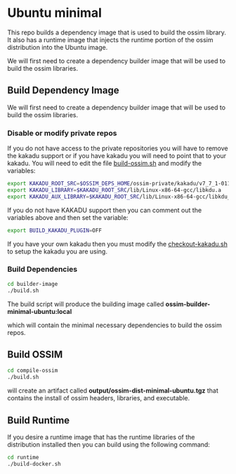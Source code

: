 # Ubuntu minimal

This repo builds a dependency image that is used to build the ossim library.  It also has a runtime image that injects the runtime portion of the ossim distribution into the Ubuntu image.

We will first need to create a dependency builder image that will be used to build the ossim libraries.

## Build Dependency Image

We will first need to create a dependency builder image that will be used to build the ossim libraries.

### Disable or modify private repos

If you do not have access to the private repositories you will have to remove the kakadu support or if you have kakadu you will need to point that to your kakadu.  You will need to edit the file [build-ossim.sh](builder-image/build-ossim.sh) and modify the variables:

```bash
export KAKADU_ROOT_SRC=$OSSIM_DEPS_HOME/ossim-private/kakadu/v7_7_1-01123C
export KAKADU_LIBRARY=$KAKADU_ROOT_SRC/lib/Linux-x86-64-gcc/libkdu.a
export KAKADU_AUX_LIBRARY=$KAKADU_ROOT_SRC/lib/Linux-x86-64-gcc/libkdu_aux.a
```

If you do not have KAKADU support then you can comment out the variables above and then set the variable:

```bash
export BUILD_KAKADU_PLUGIN=OFF
```

If you have your own kakadu then you must modify the [checkout-kakadu.sh](./builder-image/checkout-scripts/checkout-kakadu.sh) to setup the kakadu you are using.

### Build Dependencies

```bash
cd builder-image
./build.sh
```

The build script will produce the building image called **ossim-builder-minimal-ubuntu:local**

which will contain the minimal necessary dependencies to build the ossim repos.

## Build OSSIM

```bash
cd compile-ossim
./build.sh
```

will create an artifact called **output/ossim-dist-minimal-ubuntu.tgz** that contains the install of ossim headers, libraries, and executable.

## Build Runtime

If you desire a runtime image that has the runtime libraries of the distribution installed then you can build using the following command:

```bash
cd runtime
./build-docker.sh
```
